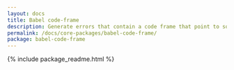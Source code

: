 ```yaml
---
layout: docs
title: Babel code-frame
description: Generate errors that contain a code frame that point to source locations
permalink: /docs/core-packages/babel-code-frame/
package: babel-code-frame
---
```


{% include package_readme.html %}
